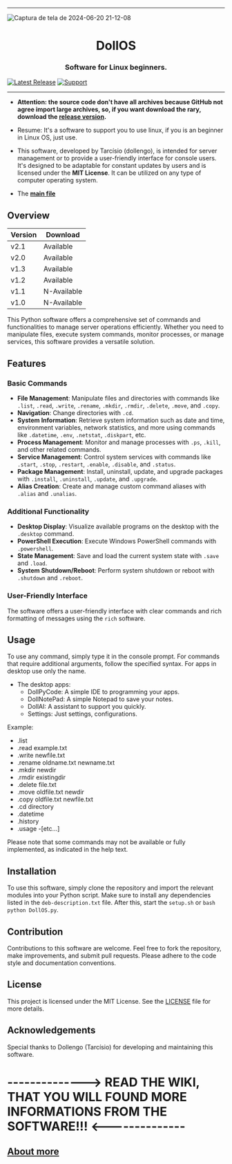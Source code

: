 ***

![Captura de tela de 2024-06-20 21-12-08](https://github.com/Dollengo/DollOS/assets/131563888/6225c3fc-7578-459f-96ef-212ad281bc39)

<h1 align="center">DollOS</h1>
<h3 align="center">Software for Linux beginners.</h3>

[![Latest Release](https://img.shields.io/badge/RELEASE-v2.1-green)][Download]
[![Support](https://img.shields.io/badge/Patreon-Support_Me-orange.svg?logo=Patreon)][Patreon]

***

- **Attention: the source code don't have all archives because GitHub not agree import large archives, so, if you want download the rary, download the [release version](https://github.com/Dollengo/DollOS/releases/tag/DollOS).**

- Resume: It's a software to support you to use linux, if you is an beginner in Linux OS, just use.

- This software, developed by Tarcísio (dollengo), is intended for server management or to provide a user-friendly interface for console users. It's designed to be adaptable for constant updates by users and is licensed under the **MIT License**. It can be utilized on any type of computer operating system.

- The [**main file**](./src/system/main/DollOS.py)

## Overview


| Version |  Download  |
|---------|-------------|
|  v2.1   |  Available   |
|  v2.0   |  Available   |
|  v1.3   |  Available   |
|  v1.2   |  Available   |
|  v1.1   |  N-Available |
|  v1.0   |  N-Available |


This Python software offers a comprehensive set of commands and functionalities to manage server operations efficiently. Whether you need to manipulate files, execute system commands, monitor processes, or manage services, this software provides a versatile solution.

## Features

### Basic Commands

- **File Management**: Manipulate files and directories with commands like `.list`, `.read`, `.write`, `.rename`, `.mkdir`, `.rmdir`, `.delete`, `.move`, and `.copy`.
- **Navigation**: Change directories with `.cd`.
- **System Information**: Retrieve system information such as date and time, environment variables, network statistics, and more using commands like `.datetime`, `.env`, `.netstat`, `.diskpart`, etc.
- **Process Management**: Monitor and manage processes with `.ps`, `.kill`, and other related commands.
- **Service Management**: Control system services with commands like `.start`, `.stop`, `.restart`, `.enable`, `.disable`, and `.status`.
- **Package Management**: Install, uninstall, update, and upgrade packages with `.install`, `.uninstall`, `.update`, and `.upgrade`.
- **Alias Creation**: Create and manage custom command aliases with `.alias` and `.unalias`.

### Additional Functionality

- **Desktop Display**: Visualize available programs on the desktop with the `.desktop` command.
- **PowerShell Execution**: Execute Windows PowerShell commands with `.powershell`.
- **State Management**: Save and load the current system state with `.save` and `.load`.
- **System Shutdown/Reboot**: Perform system shutdown or reboot with `.shutdown` and `.reboot`.

### User-Friendly Interface

The software offers a user-friendly interface with clear commands and rich formatting of messages using the `rich` software.

## Usage

To use any command, simply type it in the console prompt. For commands that require additional arguments, follow the specified syntax.
For apps in desktop use only the name.
- The desktop apps:
    - DollPyCode: A simple IDE to programming your apps.
    - DollNotePad: A simple Notepad to save your notes.
    - DollAI: A assistant to support you quickly.
    - Settings: Just settings, configurations.

Example:
- .list
- .read example.txt
- .write newfile.txt
- .rename oldname.txt newname.txt
- .mkdir newdir
- .rmdir existingdir
- .delete file.txt
- .move oldfile.txt newdir
- .copy oldfile.txt newfile.txt
- .cd directory
- .datetime
- .history
- .usage
-[etc...]

Please note that some commands may not be available or fully implemented, as indicated in the help text.

## Installation

To use this software, simply clone the repository and import the relevant modules into your Python script. Make sure to install any dependencies listed in the `deb-description.txt` file. After this, start the `setup.sh` or ```bash  python DollOS.py```.

## Contribution

Contributions to this software are welcome. Feel free to fork the repository, make improvements, and submit pull requests. Please adhere to the code style and documentation conventions.

## License

This project is licensed under the MIT License. See the [LICENSE](./LICENSE) file for more details.

## Acknowledgements

Special thanks to Dollengo (Tarcísio) for developing and maintaining this software.

# --------------> READ THE WIKI, THAT YOU WILL FOUND MORE INFORMATIONS FROM THE SOFTWARE!!! <--------------
## [**About more**](https://github.com/Dollengo/DollOS/wiki)

[Download]: (https://github.com/Dollengo/DollOS/releases/tag/DollOS)
[Patreon]: (https://www.patreon.com/collection/608791)
